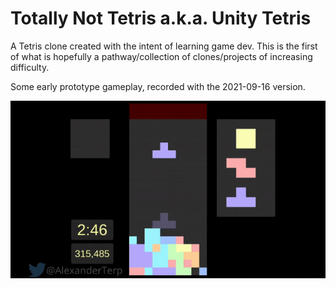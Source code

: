 # Totally Not Tetris a.k.a. Unity Tetris

A Tetris clone created with the intent of learning game dev. This is the first of what is hopefully a pathway/collection of clones/projects of increasing difficulty.

Some early prototype gameplay, recorded with the 2021-09-16 version.

<img src="./media/2021-09-16-gameplay.gif" width="600">
